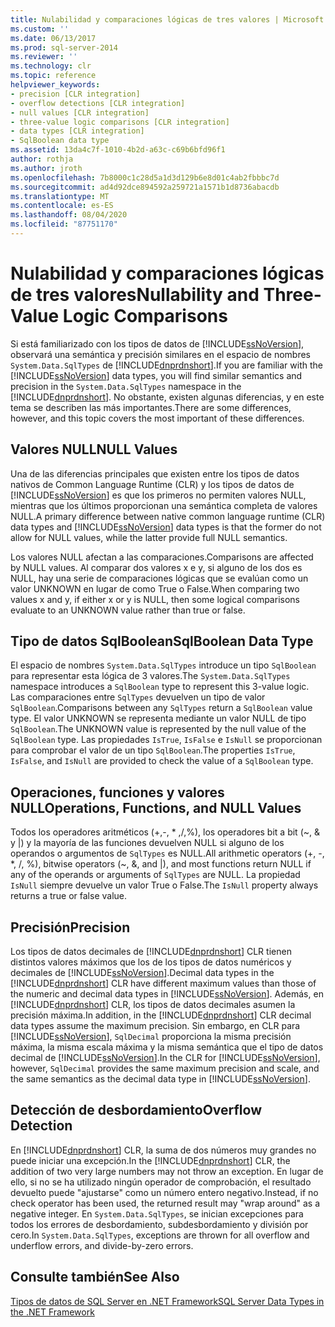 ```yaml
---
title: Nulabilidad y comparaciones lógicas de tres valores | Microsoft Docs
ms.custom: ''
ms.date: 06/13/2017
ms.prod: sql-server-2014
ms.reviewer: ''
ms.technology: clr
ms.topic: reference
helpviewer_keywords:
- precision [CLR integration]
- overflow detections [CLR integration]
- null values [CLR integration]
- three-value logic comparisons [CLR integration]
- data types [CLR integration]
- SqlBoolean data type
ms.assetid: 13da4c7f-1010-4b2d-a63c-c69b6bfd96f1
author: rothja
ms.author: jroth
ms.openlocfilehash: 7b8000c1c28d5a1d3d129b6e8d01c4ab2fbbbc7d
ms.sourcegitcommit: ad4d92dce894592a259721a1571b1d8736abacdb
ms.translationtype: MT
ms.contentlocale: es-ES
ms.lasthandoff: 08/04/2020
ms.locfileid: "87751170"
---
```

# <a name="nullability-and-three-value-logic-comparisons"></a><span data-ttu-id="f3798-102">Nulabilidad y comparaciones lógicas de tres valores</span><span class="sxs-lookup"><span data-stu-id="f3798-102">Nullability and Three-Value Logic Comparisons</span></span>
  <span data-ttu-id="f3798-103">Si está familiarizado con los tipos de datos de [!INCLUDE[ssNoVersion](../../includes/ssnoversion-md.md)], observará una semántica y precisión similares en el espacio de nombres `System.Data.SqlTypes` de [!INCLUDE[dnprdnshort](../../includes/dnprdnshort-md.md)].</span><span class="sxs-lookup"><span data-stu-id="f3798-103">If you are familiar with the [!INCLUDE[ssNoVersion](../../includes/ssnoversion-md.md)] data types, you will find similar semantics and precision in the `System.Data.SqlTypes` namespace in the [!INCLUDE[dnprdnshort](../../includes/dnprdnshort-md.md)].</span></span> <span data-ttu-id="f3798-104">No obstante, existen algunas diferencias, y en este tema se describen las más importantes.</span><span class="sxs-lookup"><span data-stu-id="f3798-104">There are some differences, however, and this topic covers the most important of these differences.</span></span>  
  
## <a name="null-values"></a><span data-ttu-id="f3798-105">Valores NULL</span><span class="sxs-lookup"><span data-stu-id="f3798-105">NULL Values</span></span>  
 <span data-ttu-id="f3798-106">Una de las diferencias principales que existen entre los tipos de datos nativos de Common Language Runtime (CLR) y los tipos de datos de [!INCLUDE[ssNoVersion](../../includes/ssnoversion-md.md)] es que los primeros no permiten valores NULL, mientras que los últimos proporcionan una semántica completa de valores NULL.</span><span class="sxs-lookup"><span data-stu-id="f3798-106">A primary difference between native common language runtime (CLR) data types and [!INCLUDE[ssNoVersion](../../includes/ssnoversion-md.md)] data types is that the former do not allow for NULL values, while the latter provide full NULL semantics.</span></span>  
  
 <span data-ttu-id="f3798-107">Los valores NULL afectan a las comparaciones.</span><span class="sxs-lookup"><span data-stu-id="f3798-107">Comparisons are affected by NULL values.</span></span> <span data-ttu-id="f3798-108">Al comparar dos valores x e y, si alguno de los dos es NULL, hay una serie de comparaciones lógicas que se evalúan como un valor UNKNOWN en lugar de como True o False.</span><span class="sxs-lookup"><span data-stu-id="f3798-108">When comparing two values x and y, if either x or y is NULL, then some logical comparisons evaluate to an UNKNOWN value rather than true or false.</span></span>  
  
## <a name="sqlboolean-data-type"></a><span data-ttu-id="f3798-109">Tipo de datos SqlBoolean</span><span class="sxs-lookup"><span data-stu-id="f3798-109">SqlBoolean Data Type</span></span>  
 <span data-ttu-id="f3798-110">El espacio de nombres `System.Data.SqlTypes` introduce un tipo `SqlBoolean` para representar esta lógica de 3 valores.</span><span class="sxs-lookup"><span data-stu-id="f3798-110">The `System.Data.SqlTypes` namespace introduces a `SqlBoolean` type to represent this 3-value logic.</span></span> <span data-ttu-id="f3798-111">Las comparaciones entre `SqlTypes` devuelven un tipo de valor `SqlBoolean`.</span><span class="sxs-lookup"><span data-stu-id="f3798-111">Comparisons between any `SqlTypes` return a `SqlBoolean` value type.</span></span> <span data-ttu-id="f3798-112">El valor UNKNOWN se representa mediante un valor NULL de tipo `SqlBoolean`.</span><span class="sxs-lookup"><span data-stu-id="f3798-112">The UNKNOWN value is represented by the null value of the `SqlBoolean` type.</span></span> <span data-ttu-id="f3798-113">Las propiedades `IsTrue`, `IsFalse` e `IsNull` se proporcionan para comprobar el valor de un tipo `SqlBoolean`.</span><span class="sxs-lookup"><span data-stu-id="f3798-113">The properties `IsTrue`, `IsFalse`, and `IsNull` are provided to check the value of a `SqlBoolean` type.</span></span>  
  
## <a name="operations-functions-and-null-values"></a><span data-ttu-id="f3798-114">Operaciones, funciones y valores NULL</span><span class="sxs-lookup"><span data-stu-id="f3798-114">Operations, Functions, and NULL Values</span></span>  
 <span data-ttu-id="f3798-115">Todos los operadores aritméticos (+,-, \* ,/,%), los operadores bit a bit (~, & y |) y la mayoría de las funciones devuelven NULL si alguno de los operandos o argumentos de `SqlTypes` es NULL.</span><span class="sxs-lookup"><span data-stu-id="f3798-115">All arithmetic operators (+, -, \*, /, %), bitwise operators (~, &, and |), and most functions return NULL if any of the operands or arguments of `SqlTypes` are NULL.</span></span> <span data-ttu-id="f3798-116">La propiedad `IsNull` siempre devuelve un valor True o False.</span><span class="sxs-lookup"><span data-stu-id="f3798-116">The `IsNull` property always returns a true or false value.</span></span>  
  
## <a name="precision"></a><span data-ttu-id="f3798-117">Precisión</span><span class="sxs-lookup"><span data-stu-id="f3798-117">Precision</span></span>  
 <span data-ttu-id="f3798-118">Los tipos de datos decimales de [!INCLUDE[dnprdnshort](../../includes/dnprdnshort-md.md)] CLR tienen distintos valores máximos que los de los tipos de datos numéricos y decimales de [!INCLUDE[ssNoVersion](../../includes/ssnoversion-md.md)].</span><span class="sxs-lookup"><span data-stu-id="f3798-118">Decimal data types in the [!INCLUDE[dnprdnshort](../../includes/dnprdnshort-md.md)] CLR have different maximum values than those of the numeric and decimal data types in [!INCLUDE[ssNoVersion](../../includes/ssnoversion-md.md)].</span></span> <span data-ttu-id="f3798-119">Además, en [!INCLUDE[dnprdnshort](../../includes/dnprdnshort-md.md)] CLR, los tipos de datos decimales asumen la precisión máxima.</span><span class="sxs-lookup"><span data-stu-id="f3798-119">In addition, in the [!INCLUDE[dnprdnshort](../../includes/dnprdnshort-md.md)] CLR decimal data types assume the maximum precision.</span></span> <span data-ttu-id="f3798-120">Sin embargo, en CLR para [!INCLUDE[ssNoVersion](../../includes/ssnoversion-md.md)], `SqlDecimal` proporciona la misma precisión máxima, la misma escala máxima y la misma semántica que el tipo de datos decimal de [!INCLUDE[ssNoVersion](../../includes/ssnoversion-md.md)].</span><span class="sxs-lookup"><span data-stu-id="f3798-120">In the CLR for [!INCLUDE[ssNoVersion](../../includes/ssnoversion-md.md)], however, `SqlDecimal` provides the same maximum precision and scale, and the same semantics as the decimal data type in [!INCLUDE[ssNoVersion](../../includes/ssnoversion-md.md)].</span></span>  
  
## <a name="overflow-detection"></a><span data-ttu-id="f3798-121">Detección de desbordamiento</span><span class="sxs-lookup"><span data-stu-id="f3798-121">Overflow Detection</span></span>  
 <span data-ttu-id="f3798-122">En [!INCLUDE[dnprdnshort](../../includes/dnprdnshort-md.md)] CLR, la suma de dos números muy grandes no puede iniciar una excepción.</span><span class="sxs-lookup"><span data-stu-id="f3798-122">In the [!INCLUDE[dnprdnshort](../../includes/dnprdnshort-md.md)] CLR, the addition of two very large numbers may not throw an exception.</span></span> <span data-ttu-id="f3798-123">En lugar de ello, si no se ha utilizado ningún operador de comprobación, el resultado devuelto puede "ajustarse" como un número entero negativo.</span><span class="sxs-lookup"><span data-stu-id="f3798-123">Instead, if no check operator has been used, the returned result may "wrap around" as a negative integer.</span></span> <span data-ttu-id="f3798-124">En `System.Data.SqlTypes`, se inician excepciones para todos los errores de desbordamiento, subdesbordamiento y división por cero.</span><span class="sxs-lookup"><span data-stu-id="f3798-124">In `System.Data.SqlTypes`, exceptions are thrown for all overflow and underflow errors, and divide-by-zero errors.</span></span>  
  
## <a name="see-also"></a><span data-ttu-id="f3798-125">Consulte también</span><span class="sxs-lookup"><span data-stu-id="f3798-125">See Also</span></span>  
 [<span data-ttu-id="f3798-126">Tipos de datos de SQL Server en .NET Framework</span><span class="sxs-lookup"><span data-stu-id="f3798-126">SQL Server Data Types in the .NET Framework</span></span>](sql-server-data-types-in-the-net-framework.md)  
  
  

